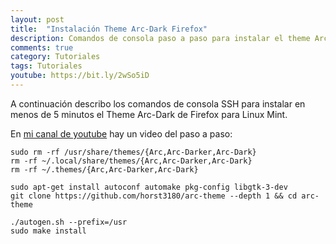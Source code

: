 ```yaml
---
layout: post
title:  "Instalación Theme Arc-Dark Firefox"
description: Comandos de consola paso a paso para instalar el theme Arc-Dark en firefox para linux mint
comments: true
category: Tutoriales
tags: Tutoriales
youtube: https://bit.ly/2wSo5iD
---
```

A continuación describo los comandos de consola SSH para instalar en menos de 5 minutos el Theme Arc-Dark de Firefox para Linux Mint.

En <a target="_blank" href="{{ page.youtube }}">mi canal de youtube</a> hay un video del paso a paso:

```
sudo rm -rf /usr/share/themes/{Arc,Arc-Darker,Arc-Dark}
rm -rf ~/.local/share/themes/{Arc,Arc-Darker,Arc-Dark}
rm -rf ~/.themes/{Arc,Arc-Darker,Arc-Dark}

sudo apt-get install autoconf automake pkg-config libgtk-3-dev
git clone https://github.com/horst3180/arc-theme --depth 1 && cd arc-theme

./autogen.sh --prefix=/usr
sudo make install
```
